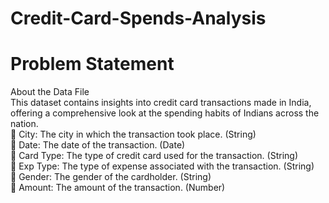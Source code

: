 # Credit-Card-Spends-Analysis
# Problem Statement
About the Data File<br>
This dataset contains insights into credit card transactions made in India, offering a comprehensive look at the 
spending habits of Indians across the nation. <br>
 City: The city in which the transaction took place. (String) <br>
 Date: The date of the transaction. (Date) <br>
 Card Type: The type of credit card used for the transaction. (String) <br>
 Exp Type: The type of expense associated with the transaction. (String) <br>
 Gender: The gender of the cardholder. (String) <br>
 Amount: The amount of the transaction. (Number) <br>


